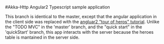 #Akka-Http Angular2 Typescript sample application 

This branch is identical to the master, except that the angular application in the client side was replaced with the [angluar2 "tour of heros" tutorial](https://angular.io/docs/ts/latest/).
Unlike the "TODO MVC" in the 'master' branch, and the "quick start" in the 'quickStart' branch, this app interacts with the server because the heroes table is mantained in the server side.
